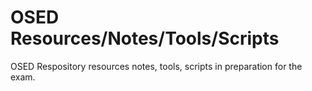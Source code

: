 # OSED Resources/Notes/Tools/Scripts
OSED Respository resources notes, tools, scripts in preparation for the exam.
